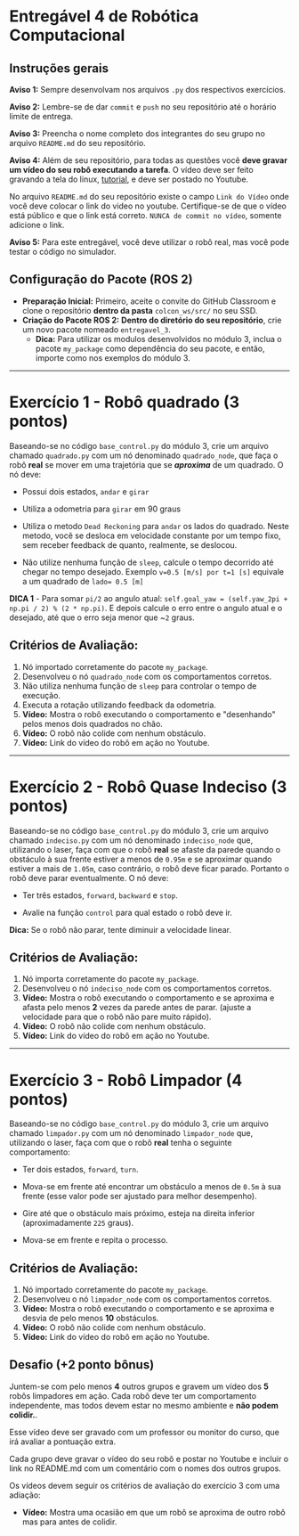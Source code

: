 # Entregável 4 de Robótica Computacional

## Instruções gerais

**Aviso 1:** Sempre desenvolvam nos arquivos `.py` dos respectivos exercícios.

**Aviso 2:** Lembre-se de dar `commit` e `push` no seu repositório até o horário limite de entrega.

**Aviso 3:** Preencha o nome completo dos integrantes do seu grupo no arquivo `README.md` do seu repositório.

**Aviso 4:** Além de seu repositório, para todas as questões você **deve gravar um vídeo do seu robô executando a tarefa**. O vídeo deve ser feito gravando a tela do linux, [tutorial](https://insper.github.io/robotica-computacional/screen_record/), e deve ser postado no Youtube. 

No arquivo `README.md` do seu repositório existe o campo `Link do Vídeo` onde você deve colocar o link do video no youtube. Certifique-se de que o vídeo está público e que o link está correto. `NUNCA de commit no vídeo`, somente adicione o link.

**Aviso 5:** Para este entregável, você deve utilizar o robô real, mas você pode testar o código no simulador.

## Configuração do Pacote (ROS 2)

- **Preparação Inicial:** Primeiro, aceite o convite do GitHub Classroom e clone o repositório **dentro da pasta** `colcon_ws/src/` no seu SSD.
- **Criação do Pacote ROS 2:** **Dentro do diretório do seu repositório**, crie um novo pacote nomeado `entregavel_3`.
    - **Dica:** Para utilizar os modulos desenvolvidos no módulo 3, inclua o pacote `my_package` como dependência do seu pacote, e então, importe como nos exemplos do módulo 3.

____________________________________________________________________

# Exercício 1 - Robô quadrado (3 pontos)
Baseando-se no código `base_control.py` do módulo 3, crie um arquivo chamado `quadrado.py` com um nó denominado `quadrado_node`, que faça o robô **real** se mover em uma trajetória que se ***aproxima*** de um quadrado. O nó deve:

* Possui dois estados, `andar` e `girar`

* Utiliza a odometria para `girar` em 90 graus

* Utiliza o metodo `Dead Reckoning` para `andar` os lados do quadrado. Neste metodo, você se desloca em velocidade constante por um tempo fixo, sem receber feedback de quanto, realmente, se deslocou.

* Não utilize nenhuma função de `sleep`, calcule o tempo decorrido até chegar no tempo desejado. Exemplo `v=0.5 [m/s] por t=1 [s]` equivale a um quadrado de `lado= 0.5 [m]`

**DICA 1** - Para somar `pi/2` ao angulo atual: `self.goal_yaw = (self.yaw_2pi + np.pi / 2) % (2 * np.pi)`. E depois calcule o erro entre o angulo atual e o desejado, até que o erro seja menor que ~`2` graus.

## Critérios de Avaliação:

1. Nó importado corretamente do pacote `my_package`.
2. Desenvolveu o nó `quadrado_node` com os comportamentos corretos.
3. Não utiliza nenhuma função de `sleep` para controlar o tempo de execução.
4. Executa a rotação utilizando feedback da odometria.
5. **Vídeo:** Mostra o robô executando o comportamento e "desenhando" pelos menos dois quadrados no chão.
6. **Vídeo:** O robô não colide com nenhum obstáculo.
7. **Vídeo:** Link do vídeo do robô em ação no Youtube.

____________________________________________________________________

# Exercício 2 - Robô Quase Indeciso (3 pontos)
Baseando-se no código `base_control.py` do módulo 3, crie um arquivo chamado `indeciso.py` com um nó denominado `indeciso_node` que, utilizando o laser, faça com que o robô **real** se afaste da parede quando o obstáculo à sua frente estiver a menos de `0.95m` e se aproximar quando estiver a mais de `1.05m`, caso contrário, o robô deve ficar parado. Portanto o robô deve parar eventualmente. O nó deve:

* Ter três estados, `forward`, `backward` e `stop`.

* Avalie na função `control` para qual estado o robô deve ir.

**Dica:** Se o robô não parar, tente diminuir a velocidade linear.

## Critérios de Avaliação:

1. Nó importa corretamente do pacote `my_package`.
2. Desenvolveu o nó `indeciso_node` com os comportamentos corretos.
3. **Vídeo:** Mostra o robô executando o comportamento e se aproxima e afasta pelo menos **2** vezes da parede antes de parar. (ajuste a velocidade para que o robô não pare muito rápido).
4. **Vídeo:** O robô não colide com nenhum obstáculo.
5. **Vídeo:** Link do vídeo do robô em ação no Youtube.
____________________________________________________________________

# Exercício 3 - Robô Limpador (4 pontos)
Baseando-se no código `base_control.py` do módulo 3, crie um arquivo chamado `limpador.py` com um nó denominado `limpador_node` que, utilizando o laser, faça com que o robô **real** tenha o seguinte comportamento:

* Ter dois estados, `forward`, `turn`.

* Mova-se em frente até encontrar um obstáculo a menos de `0.5m` à sua frente (esse valor pode ser ajustado para melhor desempenho).

* Gire até que o obstáculo mais próximo, esteja na direita inferior (aproximadamente `225` graus).

* Mova-se em frente e repita o processo.

## Critérios de Avaliação:

1. Nó importado corretamente do pacote `my_package`.
2. Desenvolveu o nó `limpador_node` com os comportamentos corretos.
3. **Vídeo:** Mostra o robô executando o comportamento e se aproxima e desvia de pelo menos **10** obstáculos.
4. **Vídeo:** O robô não colide com nenhum obstáculo.
5. **Vídeo:** Link do vídeo do robô em ação no Youtube.

## Desafio (+2 ponto bônus)

Juntem-se com pelo menos **4** outros grupos e gravem um vídeo dos **5** robôs limpadores em ação. Cada robô deve ter um comportamento independente, mas todos devem estar no mesmo ambiente e **não podem colidir.**.

Esse vídeo deve ser gravado com um professor ou monitor do curso, que irá avaliar a pontuação extra.

Cada grupo deve gravar o vídeo do seu robô e postar no Youtube e incluir o link no README.md com um comentário com o nomes dos outros grupos. 

Os vídeos devem seguir os critérios de avaliação do exercício 3 com uma adiação:

* **Vídeo:** Mostra uma ocasião em que um robô se aproxima de outro robô mas para antes de colidir.
